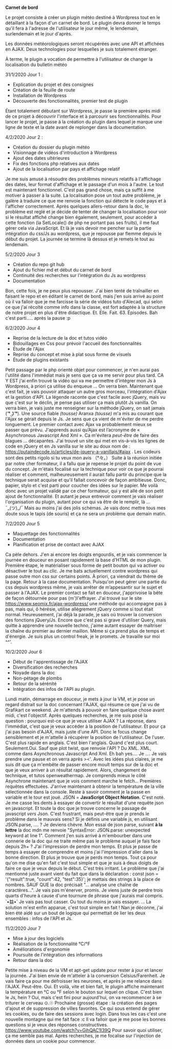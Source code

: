 **Carnet de bord**

Le projet consiste à créer un plugin météo destiné à Wordpress tout en le détaillant à la façon d'un carnet de bord. Le plugin devra donner le temps qu'il fera à l'adresse de l'utilisateur le jour même, le lendemain, surlendemain et le jour d'après.

Les données météorologiques seront récupérées avec une API et affichées en AJAX. Deux technologies pour lesquelles je suis totalement étranger.

À terme, le plugin a vocation de permettre à l'utilisateur de changer la localisation du bulletin météo 

31/1/2020
Jour 1 : 

 - Explication du projet et des consignes
 - Création de la feuille de route
 - Installation de Wordpress
 - Découverte des fonctionnalités, premier test de plugin
 
 Étant totalement débutant sur Wordpress, je passe la première après midi de ce projet à découvrir l'interface et à parcourir ses fonctionnalités.  Pour lancer le projet, je passe à la création du plugin dans lequel je marque une ligne de texte et la date avant de replonger dans la documentation.

4/2/2020
Jour 2 :

 - Création du dossier du plugin météo
 - Visionnage de vidéos d'introduction à Wordpress
 - Ajout des dates ultérieures 
 - Fix des fonctions php relatives aux dates
 - Ajout de la localisation par pays et affichage relatif
 
 Je me suis amusé à résoudre des problèmes mineurs relatifs à l'affichage des dates, leur format d'affichage et le passage d'un mois à l'autre. Le tout est maintenant fonctionnel. C'est pas grand chose, mais ça suffit à me motiver à passer à la suite.
La localisation pose un tout autre problème, je galère à traduire ce que me renvoie la fonction qui détecte le code pays et à l'afficher correctement. Après quelques allers-retour dans la doc, le problème est reglé et je décide de tenter de changer la localisation pour voir si le résultat affiché change bien également, seulement, pour accéder à cette fonction (la SetLocale() de php ne portant pas ses fruits), il me faut gérer cela via JavaScript. 
Et là je vais devoir me pencher sur la partie intégration du css/Js au wordpress, que je repousse par flemme depuis le début du projet. La journée se termine là dessus et je remets le tout au lendemain.

5/2/2020
Jour 3

 - Création du repo git hub
 - Ajout du fichier md et début du carnet de bord
 - Continuité des recherches sur l'intégration du Js  au wordpress
 - Documentation

Bon, cette fois, je ne peux plus repousser. J'ai bien tenté de traînailler en faisant le repo et en éditant le carnet de bord, mais j'en suis arrivé au point où il va falloir que je me farcisse la série de vidéos tuto d'Alecad, qui selon ce que j'ai récolté comme info dans la classe, est fort adaptée à la structure de notre projet en plus d'être didactique.
Et. Elle. Fait. 63. Épisodes.
Bah c'est parti..... après la pause :p

6/2/2020
Jour 4

 - Reprise de la lecture de la doc et tutos vidéo
 - Bidouillages en Css pour prévoir l'accueil des fonctionnalités
 - Étude de l'Ajax
 - Reprise du concept et mise à plat sous forme de visuels
 - Étude de plugins existants

Petit passage par le php orienté objet pour commencer, je n'en aurai pas l'utilité dans l'immédiat mais je sens que ça va me servir pour plus tard.
CA Y EST j'ai enfin trouvé la vidéo qui va me permettre d'intégrer mon Js à Wordpress, à priori ça utilise du enqueue ... On verra bien.
Maintenant que c'est fait, je vais pouvoir attaquer un autre gros morceau, l'intégration d'Ajax et la gestion d'API. La légende raconte que c'est facile avec jQuery, mais vu que c'est sur le déclin, je pense pas utiliser ça mais plutôt Js vanilla. On verra bien, je vais juste me renseigner sur la méthode jQuery, on sait jamais ( ͡° ͜ʖ ͡°).
Une source fiable *(tousse)* Aranxa *(tousse)* m'a mis au courant que l'Ajax se gérait depuis le Js. Je sens que ça vient de m'éviter de me perdre longuement. Le premier contact avec Ajax va probablement mieux se passer que prévu.
J'apprends aussi qu’Ajax est l’acronyme de « Asynchronous Javascript And Xml ». Ca m'évitera *peut-être* de faire des blagues ... décapantes.
J'ai trouvé un site qui met en vis-à-vis les lignes de code en jQuery et en Js vanilla sur le site au doux nom de : https://putaindecode.io/articles/de-jquery-a-vanillajs/#ajax . Les codeurs sont des petits rigolo si tu veux mon avis  （°々。）
Suite à la réunion initiée par notre cher formateur, il a fallu que je repense le projet du point de vue du concept. Je m'étais focalisé sur la technique pour voir ce que je pourrai réaliser et comment, malheureusement il aurait fallu partir du principe que la technique serait acquise et qu'il fallait concevoir de façon ambitieuse. Donc, papier, stylo et c'est parti pour coucher des idées sur le papier. 
Me voilà donc avec un projet validé par ce cher formateur, qui y est allé de son petit ajout de fonctionnalité. Et autant je peux entrevoir comment je vais réaliser l'organisation du plugin, autant pour ce qui va être de le remplir, là ...  ¯\_(ツ)_/¯
Mais au moins j'ai des jolis schémas. Je vais donc mettre tous mes doute sous le tapis (de souris) et ça ne sera un problème que demain matin.

7/2/2020
Jour 5

 - Maquettage des fonctionnalités
 - Documentation 
 - Planification et prise de contact avec AJAX

Ca pèle dehors. J'en ai encore les doigts engourdis, et je vais commencer la journée en douceur en posant rapidement la base d'HTML de mon plugin. Première étape, le matérialiser sous forme de petit bouton qui va activer ou désactiver le tout au clic.
Je me bats actuellement contre wordpress qui passe outre mon css sur certains points.  À priori, ça viendrait du thème de la page. Retour à la case documentation. Puisqu'on peut gérer une partie du css depuis wordpress même, je vais arrêter de m’appesantir sur le sujet et passer à l'AJAX.
Le premier contact se fait en douceur, j'apprivoise la bête de façon détournée pour pas (m')l'effrayer. J'ai trouvé sur le site https://www.seomix.fr/ajax-wordpress/ une méthode qui accompagne pas à pas, mais qui, ô hérésie, utilise allégrement jQuery comme si tout était normal. Heureusement, j'ai déjà la parade, je sais où trouver la conversion des fonctions jQuery/Js. Encore que c'est pas si grave d'utiliser Query, mais quitte à apprendre une nouvelle techno, j'aime autant essayer de maîtriser la chaîne du premier au dernier maillon. Même si ça prend plus de temps et d'énergie. Je suis plus un control freak, je le promets. Je travaille sur moi ^^'.

10/2/2020
Jour 6

 - Début de l'apprentissage de l'AJAX
 - Diversification des recherches
 - Noyade dans la doc
 - Non-pétage de plombs
 - Retour de la sérénité
 - Intégration des infos de l'API au plugin.

Lundi matin, démarrage en douceur, je mets à jour la VM, et je pose un regard distrait sur la doc concernant l'AJAX,  qui résume ce que j'ai vu de Grafikart ce weekend. Je m'attends à pouvoir en faire quelque chose avant midi, c'est l'objectif.
Après quelques recherches, je me suis posé la question : pourquoi est-ce que je veux utiliser AJAX ? La réponse, dans l'immédiat, c'est que je veux accéder à la position de l'utilisateur. Et pour ça j'ai pas besoin d'AJAX, mais juste d'une API. Donc le focus change sensiblement et je m'attelle à récupérer la position de l'utilisateur. De l'user. C'est plus rapide en anglais. C'est bien l'anglais. Quand c'est plus court. Seulement.Oui.
Sauf que plot twist, que renvoie l'API ? Du XML. XML, comme dans Asynchronous Javascript And Xml. Eh bah yes.... Je .... Je vais prendre une pause et on verra après ><'.
Avec les idées plus claires, je me suis dit que ça m'embête de passer encore moult temps sur de la doc et que je veux arriver à un résultat rapidement. Alors, changement de technique, et tutos openweathermap.
Je comprends mieux le côté Asynchrone maintenant que je vois comment marche le fetch...
Premières requêtes effectuées. J'arrive maintenant à obtenir la température de la ville sélectionnée dans la console. Reste à savoir comment je la passe en variable et le tour est joué.
JSON = **JavaScript Object Notation**. C'est noté.
Je me casse les dents à essayer de convertir le résultat d'une requête json en javascript. Et toute la doc que je trouve concerne le passage de javascript *vers* Json. C'est frustrant, mais peut-être que je prends le problème dans le mauvais sens? Si je définis une variable js, en utilisant JSON.parse, .... ?
Je deviens chèvre. Mon essai de json parse, suivant **à la lettre** la doc mdn me renvoie "SyntaxError: JSON.parse: unexpected keyword at line 1".
Comment j'en suis arrivé à m'embourber dans une connerie de la doc qui ne traite même pas le problème auquel je fais face depuis 2h+ ? J'ai l'impression de perdre mon temps. Et plus je passe de temps à essayer de comprendre et moins j'ai l'impression d'aller dans la bonne direction. Et plus je trouve que je perds mon temps. Tout ça pour qu'on me dise qu'en fait c'est tout simple et que je suis à deux doigts de faire ce que je veux depuis le début. C'est très irritant.
Le problème que j'ai mentionné juste avant vient du fait que dans la déclaration :
const json = '{"result":true, "count":42, "test":35}';
je mettais des strings à la place de nombres. SAUF QUE la doc précisait "... analyse une chaîne de caractères...". 
Je vais pas m'énerver, promis. Je viens juste de perdre trois quarts d'heure à cause d'une tournure de phrase que  j'aurais mal compris.
`•̀益•́´
Je vais pas tout casser. Ou tout du moins je vais essayer.
...
La solution m'est enfin apparue, c'est tout simple en fait ! Nan je déconne, j'ai bien été aidé sur un bout de logique qui permettait de lier les deux ensembles : infos de l'API et Js.

11/2/2020
Jour 7

 - Mise à jour des logiciels
 - Réalisation de la fonctionnalité °C/°F
 - Améliorations d'ergonomie
 - Poursuite de l'intégration des informations
 - Retour dans la doc

Petite mise à niveau de la VM et apt-get update pour rester à jour et lancer la journée.
J'ai bien envie de m'atteler à la conversion Celsius/Farenheit. Je vais faire ça pour me défroisser les neurones, et après je me relance dans l'AJAX.
Peut-être.
Oui.
Et voilà, vite et bien fait, le plugin affiche maintenant la température en °C ou °F selon le bouton sur lequel on clique. C'est bien le Js, hein ? Oui, mais c'est fini pour aujourd'hui, on va recommencer à se triturer le cerveau ⊙.☉
Prochaine (grosse) étape : la création des pages d'ajout et de suppression de villes favorites. Ce qui sous entend de gérer les cookies, ou de faire des sessions avec login. Dans tous les cas c'est une nouvelle montagne qui me fait face :c
Il va falloir que je me pose les bonnes questions si je veux des réponses constructives.
https://www.youtube.com/watch?v=GihQAC1I39Q
Pour savoir quoi utiliser, ça me semble pas mal.
Après recherches, je me focalise sur l'injection de données dans un cookie pour commencer. 
<!--stackedit_data:
eyJoaXN0b3J5IjpbNTYyOTYxODc2LC0xOTIwMzU0MzQ1LDE4OD
kwNTI2ODEsLTE1Njg4OTYyMjksMTcxODk2ODQ2NywxOTY1Nzkz
MDE2LC0xMjk3Njc0NDQ0XX0=
-->